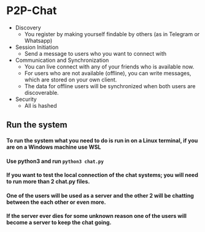 # P2P-Chat

* Discovery
  * You register by making yourself findable by others (as in Telegram or Whatsapp)
* Session Initiation
  * Send a message to users who you want to connect with
* Communication and Synchronization
  * You can live connect with any of your friends who is available now.
  * For users who are not available (offline), you can write messages, which are stored on your own client.
  * The data for offline users will be synchronized when both users are discoverable.
* Security
  * All is hashed


## Run the system
  #### To run the system what you need to do is run in on a Linux terminal, if you are on a Windows machine use WSL
  #### Use python3 and run `python3 chat.py` 
  #### If you want to test the local connection of the chat systems; you will need to run more than 2 chat.py files.
  #### One of the users will be used as a server and the other 2 will be chatting between the each other or even more.
  #### If the server ever dies for some unknown reason one of the users will become a server to keep the chat going.